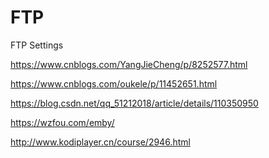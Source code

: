 # FTP



FTP Settings

https://www.cnblogs.com/YangJieCheng/p/8252577.html

https://www.cnblogs.com/oukele/p/11452651.html

https://blog.csdn.net/qq_51212018/article/details/110350950

https://wzfou.com/emby/

http://www.kodiplayer.cn/course/2946.html

```

```


